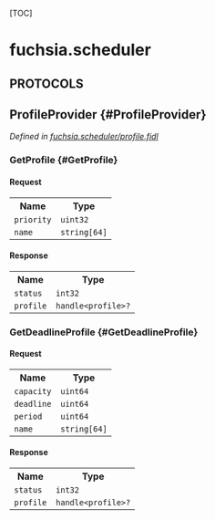 [TOC]

# fuchsia.scheduler


## **PROTOCOLS**

## ProfileProvider {#ProfileProvider}
*Defined in [fuchsia.scheduler/profile.fidl](https://fuchsia.googlesource.com/fuchsia/+/master/zircon/system/fidl/fuchsia-scheduler/profile.fidl#10)*


### GetProfile {#GetProfile}


#### Request
<table>
    <tr><th>Name</th><th>Type</th></tr>
    <tr>
            <td><code>priority</code></td>
            <td>
                <code>uint32</code>
            </td>
        </tr><tr>
            <td><code>name</code></td>
            <td>
                <code>string[64]</code>
            </td>
        </tr></table>


#### Response
<table>
    <tr><th>Name</th><th>Type</th></tr>
    <tr>
            <td><code>status</code></td>
            <td>
                <code>int32</code>
            </td>
        </tr><tr>
            <td><code>profile</code></td>
            <td>
                <code>handle&lt;profile&gt;?</code>
            </td>
        </tr></table>

### GetDeadlineProfile {#GetDeadlineProfile}


#### Request
<table>
    <tr><th>Name</th><th>Type</th></tr>
    <tr>
            <td><code>capacity</code></td>
            <td>
                <code>uint64</code>
            </td>
        </tr><tr>
            <td><code>deadline</code></td>
            <td>
                <code>uint64</code>
            </td>
        </tr><tr>
            <td><code>period</code></td>
            <td>
                <code>uint64</code>
            </td>
        </tr><tr>
            <td><code>name</code></td>
            <td>
                <code>string[64]</code>
            </td>
        </tr></table>


#### Response
<table>
    <tr><th>Name</th><th>Type</th></tr>
    <tr>
            <td><code>status</code></td>
            <td>
                <code>int32</code>
            </td>
        </tr><tr>
            <td><code>profile</code></td>
            <td>
                <code>handle&lt;profile&gt;?</code>
            </td>
        </tr></table>

















